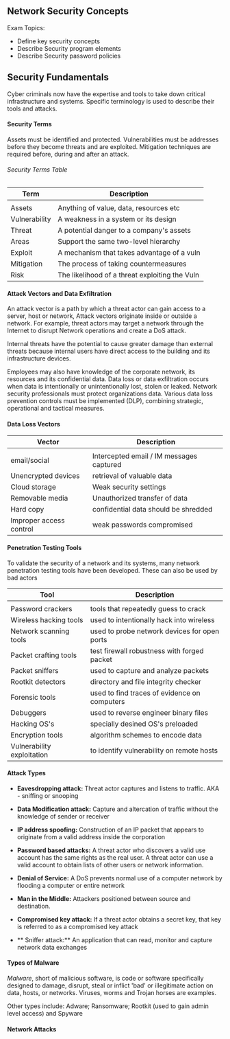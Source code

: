 ## Network Security Concepts

Exam Topics:
- Define key security concepts 
- Describe Security program elements
- Describe Security password policies

## Security Fundamentals

Cyber criminals now have the expertise and tools to take down critical infrastructure and systems. Specific terminology is used to describe their tools and attacks.

#### Security Terms

Assets must be identified and protected. Vulnerabilities must be addresses before they become threats and are exploited. Mitigation techniques are required before, during and after an attack.

###### Security Terms Table

| Term          | Description                                    |
|---------------|------------------------------------------------|
|               |                                                |
| Assets        | Anything of value, data, resources etc         |
| Vulnerability | A weakness in a system or its design           |
| Threat        | A potential danger to a company's assets       |
| Areas         | Support the same two-level hierarchy           |
| Exploit       | A mechanism that takes advantage of a vuln     |
| Mitigation    | The process of taking countermeasures          |
| Risk          | The likelihood of a threat exploiting the Vuln |

#### Attack Vectors and Data Exfiltration

An attack vector is a path by which a threat actor can gain access to a server, host or network, Attack vectors originate inside or outside a network. For example, threat actors may target a network through the Internet to disrupt Network operations and create a DoS attack.

Internal threats have the potential to cause greater damage than external threats because internal users have direct access to the building and its infrastructure devices. 

Employees may also have knowledge of the corporate network, its resources and its confidential data. Data loss or data exfiltration occurs when data is intentionally or unintentionally lost, stolen or leaked. Network security professionals must protect organizations data. Various data loss prevention controls must be implemented (DLP), combining strategic, operational and tactical measures.

#### Data Loss Vectors

| Vector                  | Description                              |
|-------------------------|------------------------------------------|
|                         |                                          |
| email/social            | Intercepted email / IM messages captured |
| Unencrypted devices     | retrieval of valuable data               |
| Cloud storage           | Weak security settings                   |
| Removable media         | Unauthorized transfer of data            |
| Hard copy               | confidential data should be shredded     |
| Improper access control | weak passwords compromised               |

#### Penetration Testing Tools 

To validate the security of a network and its systems, many network penetration testing tools have been developed. These can also be used by bad actors

| Tool                       | Description                                  |
|----------------------------|----------------------------------------------|
|                            |                                              |
| Password crackers          | tools that repeatedly guess to crack         |
| Wireless hacking tools     | used to intentionally hack into wireless     |
| Network scanning tools     | used to probe network devices for open ports |
| Packet crafting tools      | test firewall robustness with forged packet  |
| Packet sniffers            | used to capture and analyze packets          |
| Rootkit detectors          | directory and file integrity checker         |
| Forensic tools             | used to find traces of evidence on computers |
| Debuggers                  | used to reverse engineer binary files        |
| Hacking OS's               | specially desined OS's preloaded             |
| Encryption tools           | algorithm schemes to encode data             |
| Vulnerability exploitation | to identify vulnerability on remote hosts    |

#### Attack Types

- **Eavesdropping attack:** Threat actor captures and listens to traffic. AKA - sniffing or snooping

- **Data Modification attack:** Capture and altercation of traffic without the knowledge of sender or receiver

- **IP address spoofing:** Construction of an IP packet that appears to originate from a valid address inside the corporation

- **Password based attacks:** A threat actor who discovers a valid use account has the same rights as the real user. A threat actor can use a valid account to obtain lists of other users or network information.

- **Denial of Service:** A DoS prevents normal use of a computer network by flooding a computer or entire network

- **Man in the Middle:** Attackers positioned between source and destination. 

- **Compromised key attack:** If a threat actor obtains a secret key, that key is referred to as a compromised key attack

- ** Sniffer attack:** An application that can read, monitor and capture network data exchanges

#### Types of Malware

*Malware*, short of malicious software, is code or software specifically designed to damage, disrupt, steal or inflict 'bad' or illegitimate action on data, hosts, or networks. Viruses, worms and Trojan horses are examples.

Other types include: Adware; Ransomware; Rootkit (used to gain admin level access) and Spyware

#### Network Attacks 


